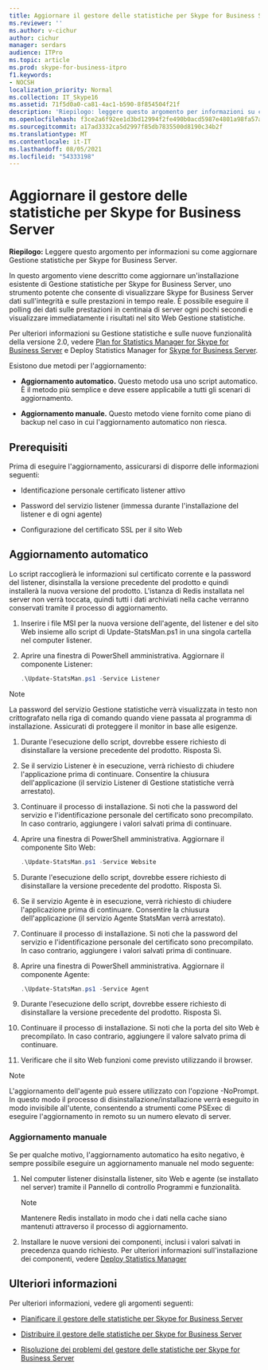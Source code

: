 ```yaml
---
title: Aggiornare il gestore delle statistiche per Skype for Business Server
ms.reviewer: ''
ms.author: v-cichur
author: cichur
manager: serdars
audience: ITPro
ms.topic: article
ms.prod: skype-for-business-itpro
f1.keywords:
- NOCSH
localization_priority: Normal
ms.collection: IT_Skype16
ms.assetid: 71f5d0a0-ca81-4ac1-b590-8f854504f21f
description: 'Riepilogo: leggere questo argomento per informazioni su come aggiornare Gestione statistiche per Skype for Business Server.'
ms.openlocfilehash: f3ce2a6f92ee1d3bd12994f2fe490b0acd5987e4801a98fa57a3527b9fa47dd8
ms.sourcegitcommit: a17ad3332ca5d2997f85db7835500d8190c34b2f
ms.translationtype: MT
ms.contentlocale: it-IT
ms.lasthandoff: 08/05/2021
ms.locfileid: "54333198"
---
```

# <a name="upgrade-statistics-manager-for-skype-for-business-server"></a>Aggiornare il gestore delle statistiche per Skype for Business Server
 
**Riepilogo:** Leggere questo argomento per informazioni su come aggiornare Gestione statistiche per Skype for Business Server.
  
In questo argomento viene descritto come aggiornare un'installazione esistente di Gestione statistiche per Skype for Business Server, uno strumento potente che consente di visualizzare Skype for Business Server dati sull'integrità e sulle prestazioni in tempo reale. È possibile eseguire il polling dei dati sulle prestazioni in centinaia di server ogni pochi secondi e visualizzare immediatamente i risultati nel sito Web Gestione statistiche. 
  
Per ulteriori informazioni su Gestione statistiche e sulle nuove funzionalità della versione 2.0, vedere [Plan for Statistics Manager for Skype for Business Server](plan.md) e Deploy Statistics Manager for [Skype for Business Server](deploy.md).
  
Esistono due metodi per l'aggiornamento:
  
- **Aggiornamento automatico.** Questo metodo usa uno script automatico. È il metodo più semplice e deve essere applicabile a tutti gli scenari di aggiornamento.
    
- **Aggiornamento manuale.** Questo metodo viene fornito come piano di backup nel caso in cui l'aggiornamento automatico non riesca.
    
## <a name="prerequisites"></a>Prerequisiti

Prima di eseguire l'aggiornamento, assicurarsi di disporre delle informazioni seguenti:
  
- Identificazione personale certificato listener attivo
    
- Password del servizio listener (immessa durante l'installazione del listener e di ogni agente)
    
- Configurazione del certificato SSL per il sito Web
    
## <a name="automated-upgrade"></a>Aggiornamento automatico

Lo script raccoglierà le informazioni sul certificato corrente e la password del listener, disinstalla la versione precedente del prodotto e quindi installerà la nuova versione del prodotto. L'istanza di Redis installata nel server non verrà toccata, quindi tutti i dati archiviati nella cache verranno conservati tramite il processo di aggiornamento.
  
1. Inserire i file MSI per la nuova versione dell'agente, del listener e del sito Web insieme allo script di Update-StatsMan.ps1 in una singola cartella nel computer listener.
    
2. Aprire una finestra di PowerShell amministrativa. Aggiornare il componente Listener:
    
   ```PowerShell
   .\Update-StatsMan.ps1 -Service Listener
   ```

> [!NOTE]
> La password del servizio Gestione statistiche verrà visualizzata in testo non crittografato nella riga di comando quando viene passata al programma di installazione. Assicurati di proteggere il monitor in base alle esigenze. 
  
1. Durante l'esecuzione dello script, dovrebbe essere richiesto di disinstallare la versione precedente del prodotto. Risposta Sì.
    
2. Se il servizio Listener è in esecuzione, verrà richiesto di chiudere l'applicazione prima di continuare. Consentire la chiusura dell'applicazione (il servizio Listener di Gestione statistiche verrà arrestato).
    
3. Continuare il processo di installazione. Si noti che la password del servizio e l'identificazione personale del certificato sono precompilato. In caso contrario, aggiungere i valori salvati prima di continuare.
    
4. Aprire una finestra di PowerShell amministrativa. Aggiornare il componente Sito Web:
    
   ```PowerShell
   .\Update-StatsMan.ps1 -Service Website
   ```

5. Durante l'esecuzione dello script, dovrebbe essere richiesto di disinstallare la versione precedente del prodotto. Risposta Sì.
    
6. Se il servizio Agente è in esecuzione, verrà richiesto di chiudere l'applicazione prima di continuare. Consentire la chiusura dell'applicazione (il servizio Agente StatsMan verrà arrestato).
    
7. Continuare il processo di installazione. Si noti che la password del servizio e l'identificazione personale del certificato sono precompilato. In caso contrario, aggiungere i valori salvati prima di continuare.
    
8. Aprire una finestra di PowerShell amministrativa. Aggiornare il componente Agente:
    
   ```PowerShell
   .\Update-StatsMan.ps1 -Service Agent
   ```

9. Durante l'esecuzione dello script, dovrebbe essere richiesto di disinstallare la versione precedente del prodotto. Risposta Sì.
    
10. Continuare il processo di installazione. Si noti che la porta del sito Web è precompilato. In caso contrario, aggiungere il valore salvato prima di continuare.
    
11. Verificare che il sito Web funzioni come previsto utilizzando il browser.
    
> [!NOTE]
> L'aggiornamento dell'agente può essere utilizzato con l'opzione -NoPrompt. In questo modo il processo di disinstallazione/installazione verrà eseguito in modo invisibile all'utente, consentendo a strumenti come PSExec di eseguire l'aggiornamento in remoto su un numero elevato di server. 
  
### <a name="manual-upgrade"></a>Aggiornamento manuale

Se per qualche motivo, l'aggiornamento automatico ha esito negativo, è sempre possibile eseguire un aggiornamento manuale nel modo seguente:
  
1. Nel computer listener disinstalla listener, sito Web e agente (se installato nel server) tramite il Pannello di controllo Programmi e funzionalità. 
    
    > [!NOTE]
    >  Mantenere Redis installato in modo che i dati nella cache siano mantenuti attraverso il processo di aggiornamento.
  
2. Installare le nuove versioni dei componenti, inclusi i valori salvati in precedenza quando richiesto. Per ulteriori informazioni sull'installazione dei componenti, vedere [Deploy Statistics Manager](deploy.md#BKMK_Deploy)

    
## <a name="for-more-information"></a>Ulteriori informazioni
<a name="BKMK_Fixed"> </a>

Per ulteriori informazioni, vedere gli argomenti seguenti:
  
- [Pianificare il gestore delle statistiche per Skype for Business Server](plan.md)
    
- [Distribuire il gestore delle statistiche per Skype for Business Server](deploy.md)
    
- [Risoluzione dei problemi del gestore delle statistiche per Skype for Business Server](troubleshoot.md)
